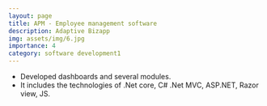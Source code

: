 ```yaml
---
layout: page
title: APM - Employee management software
description: Adaptive Bizapp
img: assets/img/6.jpg
importance: 4
category: software development1
---
```


* Developed dashboards and several modules.
* It includes the technologies of .Net core, C# .Net MVC, ASP.NET, Razor view, JS.